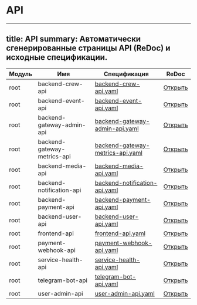 # API

---
title: API
summary: Автоматически сгенерированные страницы API (ReDoc) и исходные спецификации.
---

| Модуль | Имя | Спецификация | ReDoc |
|---|---|---|---|
| root | backend-crew-api | [backend-crew-api.yaml](specs/root/backend-crew-api.yaml) | [Открыть](redoc/root/backend-crew-api.html) |
| root | backend-event-api | [backend-event-api.yaml](specs/root/backend-event-api.yaml) | [Открыть](redoc/root/backend-event-api.html) |
| root | backend-gateway-admin-api | [backend-gateway-admin-api.yaml](specs/root/backend-gateway-admin-api.yaml) | [Открыть](redoc/root/backend-gateway-admin-api.html) |
| root | backend-gateway-metrics-api | [backend-gateway-metrics-api.yaml](specs/root/backend-gateway-metrics-api.yaml) | [Открыть](redoc/root/backend-gateway-metrics-api.html) |
| root | backend-media-api | [backend-media-api.yaml](specs/root/backend-media-api.yaml) | [Открыть](redoc/root/backend-media-api.html) |
| root | backend-notification-api | [backend-notification-api.yaml](specs/root/backend-notification-api.yaml) | [Открыть](redoc/root/backend-notification-api.html) |
| root | backend-payment-api | [backend-payment-api.yaml](specs/root/backend-payment-api.yaml) | [Открыть](redoc/root/backend-payment-api.html) |
| root | backend-user-api | [backend-user-api.yaml](specs/root/backend-user-api.yaml) | [Открыть](redoc/root/backend-user-api.html) |
| root | frontend-api | [frontend-api.yaml](specs/root/frontend-api.yaml) | [Открыть](redoc/root/frontend-api.html) |
| root | payment-webhook-api | [payment-webhook-api.yaml](specs/root/payment-webhook-api.yaml) | [Открыть](redoc/root/payment-webhook-api.html) |
| root | service-health-api | [service-health-api.yaml](specs/root/service-health-api.yaml) | [Открыть](redoc/root/service-health-api.html) |
| root | telegram-bot-api | [telegram-bot-api.yaml](specs/root/telegram-bot-api.yaml) | [Открыть](redoc/root/telegram-bot-api.html) |
| root | user-admin-api | [user-admin-api.yaml](specs/root/user-admin-api.yaml) | [Открыть](redoc/root/user-admin-api.html) |

